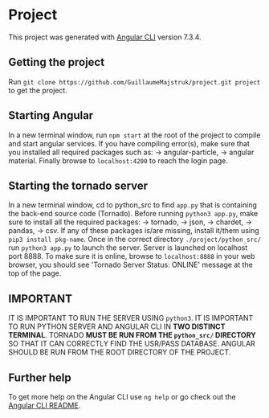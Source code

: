 # Project

This project was generated with [Angular CLI](https://github.com/angular/angular-cli) version 7.3.4.

## Getting the project

Run `git clone https://github.com/GuillaumeMajstruk/project.git project` to get the project.

## Starting Angular

In a new terminal window, run `npm start` at the root of the project to compile and start angular services.
If you have compiling error(s), make sure that you installed all required packages such as:
	-> angular-particle,
	-> angular material.
Finally browse to `localhost:4200` to reach the login page.

## Starting the tornado server

In a new terminal window, cd to python_src to find `app.py` that is containing the back-end source code (Tornado).
Before running `python3 app.py`, make sure to install all the required packages:
	-> tornado,
	-> json,
	-> chardet,
	-> pandas,
	-> csv.
If any of these packages is/are missing, install it/them using `pip3 install pkg-name`.
Once in the correct directory `./project/python_src/` run `python3 app.py` to launch the server.
Server is launched on localhost port 8888. To make sure it is online, browse to `localhost:8888` in your web browser,
you should see 'Tornado Server Status: ONLINE' message at the top of the page.

## IMPORTANT

IT IS IMPORTANT TO RUN THE SERVER USING `python3`.
IT IS IMPORTANT TO RUN PYTHON SERVER AND ANGULAR CLI IN __TWO DISTINCT TERMINAL__.
TORNADO __MUST BE RUN FROM THE `python_src/` DIRECTORY__ SO THAT IT CAN CORRECTLY FIND THE USR/PASS DATABASE.
ANGULAR SHOULD BE RUN FROM THE ROOT DIRECTORY OF THE PROJECT.

## Further help

To get more help on the Angular CLI use `ng help` or go check out the [Angular CLI README](https://github.com/angular/angular-cli/blob/master/README.md).
